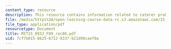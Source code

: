 ```yaml
---
content_type: resource
description: This resource contains information related to caterer problem.
file: /media/https%3A/open-learning-course-data-rc.s3.amazonaws.com/15-093j-optimization-methods-fall-2009/7cf7b015862567129337b21d98caef0a_MIT15_093J_F09_rec06.pdf
file_type: application/pdf
resourcetype: Document
title: MIT15_093J_F09_rec06.pdf
uid: 7cf7b015-8625-6712-9337-b21d98caef0a
---
```

